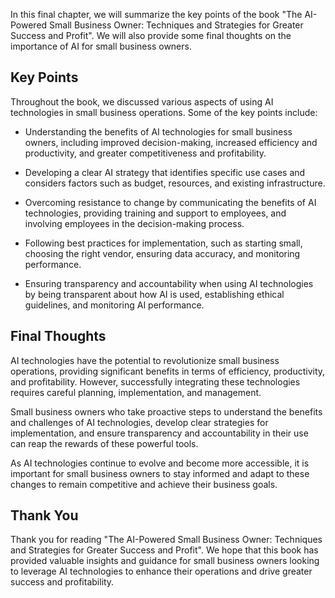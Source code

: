 
In this final chapter, we will summarize the key points of the book "The AI-Powered Small Business Owner: Techniques and Strategies for Greater Success and Profit". We will also provide some final thoughts on the importance of AI for small business owners.

Key Points
----------

Throughout the book, we discussed various aspects of using AI technologies in small business operations. Some of the key points include:

* Understanding the benefits of AI technologies for small business owners, including improved decision-making, increased efficiency and productivity, and greater competitiveness and profitability.

* Developing a clear AI strategy that identifies specific use cases and considers factors such as budget, resources, and existing infrastructure.

* Overcoming resistance to change by communicating the benefits of AI technologies, providing training and support to employees, and involving employees in the decision-making process.

* Following best practices for implementation, such as starting small, choosing the right vendor, ensuring data accuracy, and monitoring performance.

* Ensuring transparency and accountability when using AI technologies by being transparent about how AI is used, establishing ethical guidelines, and monitoring AI performance.

Final Thoughts
--------------

AI technologies have the potential to revolutionize small business operations, providing significant benefits in terms of efficiency, productivity, and profitability. However, successfully integrating these technologies requires careful planning, implementation, and management.

Small business owners who take proactive steps to understand the benefits and challenges of AI technologies, develop clear strategies for implementation, and ensure transparency and accountability in their use can reap the rewards of these powerful tools.

As AI technologies continue to evolve and become more accessible, it is important for small business owners to stay informed and adapt to these changes to remain competitive and achieve their business goals.

Thank You
---------

Thank you for reading "The AI-Powered Small Business Owner: Techniques and Strategies for Greater Success and Profit". We hope that this book has provided valuable insights and guidance for small business owners looking to leverage AI technologies to enhance their operations and drive greater success and profitability.
